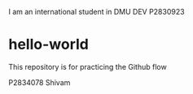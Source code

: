 I am an international student in DMU 
DEV  P2830923
# hello-world
This repository is for practicing the Github flow

P2834078 Shivam
